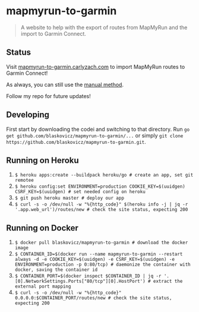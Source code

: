 # mapmyrun-to-garmin
>A website to help with the export of routes from MapMyRun and the import to Garmin Connect.

## Status

Visit [mapmyrun-to-garmin.carlyzach.com](https://mapmyrun-to-garmin.carlyzach.com) to import MapMyRun routes to Garmin Connect!

As always, you can still use the [manual method](MANUAL.md).

Follow my repo for future updates!

## Developing

First start by downloading the codei and switching to that directory. Run `go get github.com/blaskovicz/mapmyrun-to-garmin/...` or simply `git clone https://github.com/blaskovicz/mapmyrun-to-garmin.git`. 

## Running on Heroku

1) `$ heroku apps:create --buildpack heroku/go # create an app, set git remotee`
2) `$ heroku config:set ENVIRONMENT=production COOKIE_KEY=$(uuidgen) CSRF_KEY=$(uuidgen) # set needed config on heroku`
3) `$ git push heroku master # deploy our app`
4) `$ curl -s -o /dev/null -w "%{http_code}" $(heroku info -j | jq -r '.app.web_url')/routes/new # check the site status, expecting 200`

## Running on Docker

1) `$ docker pull blaskovicz/mapmyrun-to-garmin # download the docker image`
2) `$ CONTAINER_ID=$(docker run --name mapmyrun-to-garmin --restart always -d -e COOKIE_KEY=$(uuidgen) -e CSRF_KEY=$(uuidgen) -e ENVIRONMENT=production -p 0:80/tcp) # daemonize the container with docker, saving the container id`
3) `$ CONTAINER_PORT=$(docker inspect $CONTAINER_ID | jq -r '.[0].NetworkSettings.Ports["80/tcp"][0].HostPort') # extract the external port mapping`
4) `$ curl -s -o /dev/null -w "%{http_code}" 0.0.0.0:$CONTAINER_PORT/routes/new # check the site status, expecting 200`
